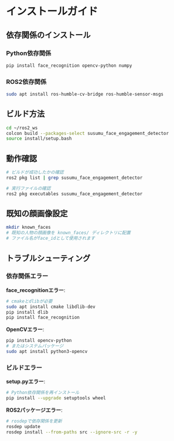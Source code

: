 # インストールガイド

## 依存関係のインストール

### Python依存関係

```bash
pip install face_recognition opencv-python numpy
```

### ROS2依存関係

```bash
sudo apt install ros-humble-cv-bridge ros-humble-sensor-msgs
```

## ビルド方法

```bash
cd ~/ros2_ws
colcon build --packages-select susumu_face_engagement_detector
source install/setup.bash
```

## 動作確認

```bash
# ビルドが成功したかの確認
ros2 pkg list | grep susumu_face_engagement_detector

# 実行ファイルの確認
ros2 pkg executables susumu_face_engagement_detector
```

## 既知の顔画像設定

```bash
mkdir known_faces
# 既知の人物の顔画像を known_faces/ ディレクトリに配置
# ファイル名がface_idとして使用されます
```

## トラブルシューティング

### 依存関係エラー

**face_recognitionエラー**:
```bash
# cmakeとdlibが必要
sudo apt install cmake libdlib-dev
pip install dlib
pip install face_recognition
```

**OpenCVエラー**:
```bash
pip install opencv-python
# またはシステムパッケージ
sudo apt install python3-opencv
```

### ビルドエラー

**setup.pyエラー**:
```bash
# Python依存関係を再インストール
pip install --upgrade setuptools wheel
```

**ROS2パッケージエラー**:
```bash
# rosdepで依存関係を更新
rosdep update
rosdep install --from-paths src --ignore-src -r -y
```
